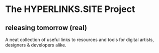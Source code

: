 # The HYPERLINKS.SITE Project
## releasing tomorrow (real)
A neat collection of useful links to resources and tools for digital artists, designers &amp; developers alike.
